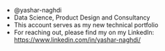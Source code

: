 - @yashar-naghdi
- Data Science, Product Design and Consultancy
- This account serves as my new technical portfolio
- For reaching out, please find my on my LinkedIn: https://www.linkedin.com/in/yashar-naghdi/
 

<!---
yashar-naghdi/yashar-naghdi is a ✨ special ✨ repository because its `README.md` (this file) appears on your GitHub profile.
You can click the Preview link to take a look at your changes.
--->
